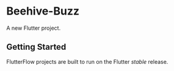 # Beehive-Buzz

A new Flutter project.

## Getting Started

FlutterFlow projects are built to run on the Flutter _stable_ release.
